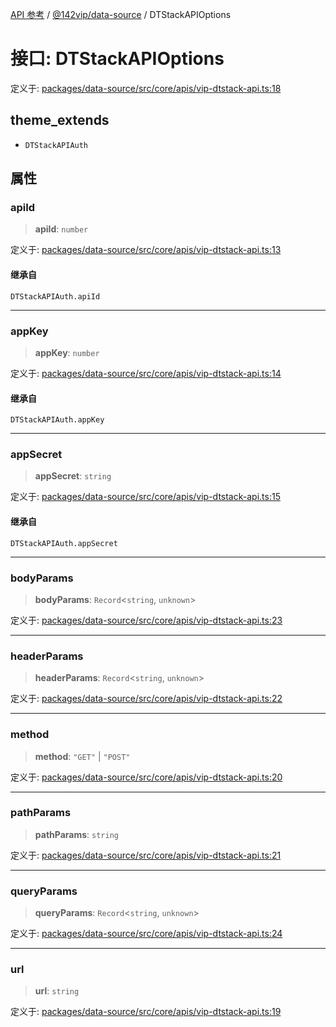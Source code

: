 [API 参考](../../../index.md) / [@142vip/data-source](../index.md) / DTStackAPIOptions

# 接口: DTStackAPIOptions

定义于: [packages/data-source/src/core/apis/vip-dtstack-api.ts:18](https://github.com/142vip/core-x/blob/7cfc2fa6b24172631d6526590fc6ea4be89357c6/packages/data-source/src/core/apis/vip-dtstack-api.ts#L18)

## theme_extends

- `DTStackAPIAuth`

## 属性

### apiId

> **apiId**: `number`

定义于: [packages/data-source/src/core/apis/vip-dtstack-api.ts:13](https://github.com/142vip/core-x/blob/7cfc2fa6b24172631d6526590fc6ea4be89357c6/packages/data-source/src/core/apis/vip-dtstack-api.ts#L13)

#### 继承自

`DTStackAPIAuth.apiId`

***

### appKey

> **appKey**: `number`

定义于: [packages/data-source/src/core/apis/vip-dtstack-api.ts:14](https://github.com/142vip/core-x/blob/7cfc2fa6b24172631d6526590fc6ea4be89357c6/packages/data-source/src/core/apis/vip-dtstack-api.ts#L14)

#### 继承自

`DTStackAPIAuth.appKey`

***

### appSecret

> **appSecret**: `string`

定义于: [packages/data-source/src/core/apis/vip-dtstack-api.ts:15](https://github.com/142vip/core-x/blob/7cfc2fa6b24172631d6526590fc6ea4be89357c6/packages/data-source/src/core/apis/vip-dtstack-api.ts#L15)

#### 继承自

`DTStackAPIAuth.appSecret`

***

### bodyParams

> **bodyParams**: `Record`\<`string`, `unknown`\>

定义于: [packages/data-source/src/core/apis/vip-dtstack-api.ts:23](https://github.com/142vip/core-x/blob/7cfc2fa6b24172631d6526590fc6ea4be89357c6/packages/data-source/src/core/apis/vip-dtstack-api.ts#L23)

***

### headerParams

> **headerParams**: `Record`\<`string`, `unknown`\>

定义于: [packages/data-source/src/core/apis/vip-dtstack-api.ts:22](https://github.com/142vip/core-x/blob/7cfc2fa6b24172631d6526590fc6ea4be89357c6/packages/data-source/src/core/apis/vip-dtstack-api.ts#L22)

***

### method

> **method**: `"GET"` \| `"POST"`

定义于: [packages/data-source/src/core/apis/vip-dtstack-api.ts:20](https://github.com/142vip/core-x/blob/7cfc2fa6b24172631d6526590fc6ea4be89357c6/packages/data-source/src/core/apis/vip-dtstack-api.ts#L20)

***

### pathParams

> **pathParams**: `string`

定义于: [packages/data-source/src/core/apis/vip-dtstack-api.ts:21](https://github.com/142vip/core-x/blob/7cfc2fa6b24172631d6526590fc6ea4be89357c6/packages/data-source/src/core/apis/vip-dtstack-api.ts#L21)

***

### queryParams

> **queryParams**: `Record`\<`string`, `unknown`\>

定义于: [packages/data-source/src/core/apis/vip-dtstack-api.ts:24](https://github.com/142vip/core-x/blob/7cfc2fa6b24172631d6526590fc6ea4be89357c6/packages/data-source/src/core/apis/vip-dtstack-api.ts#L24)

***

### url

> **url**: `string`

定义于: [packages/data-source/src/core/apis/vip-dtstack-api.ts:19](https://github.com/142vip/core-x/blob/7cfc2fa6b24172631d6526590fc6ea4be89357c6/packages/data-source/src/core/apis/vip-dtstack-api.ts#L19)
